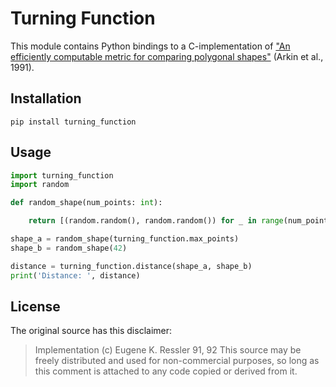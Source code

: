 # Turning Function

This module contains Python bindings to a C-implementation of ["An efficiently computable metric for comparing polygonal shapes"](http://www.cs.cornell.edu/~dph/papers/ACHKM-TPAMI-91.pdf) (Arkin et al., 1991).

## Installation

`pip install turning_function`

## Usage

```python
import turning_function
import random

def random_shape(num_points: int):

	return [(random.random(), random.random()) for _ in range(num_points)]

shape_a = random_shape(turning_function.max_points)
shape_b = random_shape(42)

distance = turning_function.distance(shape_a, shape_b)
print('Distance: ', distance)

```

## License

The original source has this disclaimer:
> Implementation (c) Eugene K. Ressler 91, 92  This source may be freely distributed and used for non-commercial purposes, so long as this comment is attached to any code copied or derived from it.